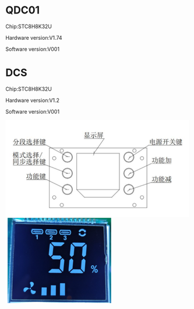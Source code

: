 # QDC01
Chip:STC8H8K32U 

Hardware version:V1.74

Software version:V001

# DCS
Chip:STC8H8K32U

Hardware version:V1.2

Software version:V001

![alt text](Interface1.png)
![alt text](Interface2.png)
